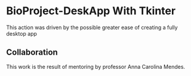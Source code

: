 # BioProject-DeskApp With Tkinter
 This action was driven by the possible greater ease of creating a fully desktop app

## Collaboration
 This work is the result of mentoring by professor Anna Carolina Mendes.
